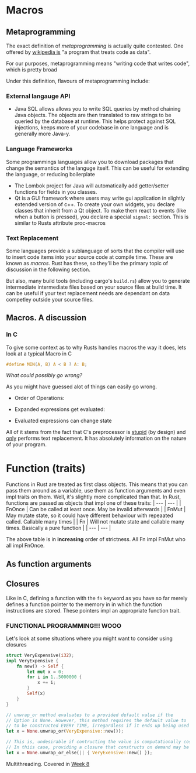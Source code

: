 # Macros

## Metaprogramming

The exact definition of *metaprogramming* is actually quite contested. One offered by [wikipedia is]() "a program that treats code as data".

For our purposes, metaprogramming means "writing code that writes code", which is pretty broad

Under this definition, flavours of metaprogramming include:
### External langauge API
- Java SQL allows allows you to write SQL queries by method chaining Java objects. The objects are then translated to raw strings to be queried by the database at runtime. This helps protect against SQL injections, keeps more of your codebase in one language and is generally more Java-y. 



### Language Frameworks
Some programmings languages allow you to download packages that change the semantics of the languge itself. This can be useful for extending the language, or reducing boilerplate

- The Lombok project for Java will automatically add getter/setter functions for fields in you classes.
- Qt is a GUI framework where users may write gui application in slightly extended version of c++. To create your own widgets, you declare classes that inherit from a Qt object. To make them react to events (like when a button is pressed), you declare a special `signal:` section. This is similar to Rusts attribute proc-macros

### Text Replacement
Some languages provide a sublanguage of sorts that the compiler will use to insert code items into your source code at compile time.
These are known as *macros*. Rust has these, so they'll be the primary topic of discussion in the following section.

But also, many build tools (including cargo's `build.rs`) allow you to generate intermediate intermediate files based on your source files at build time. It can be useful if your text replacement needs are dependant on data competley outside your source files.

## Macros. A discussion
### In C
To give some context as to why Rusts handles macros the way it does, lets look at a typical Macro in C
```c
#define MIN(A, B) A < B ? A: B;
```


*What could possibly go wrong?*

As you might have guessed alot of things can easily go wrong. 

- Order of Operations:

- Expanded expressions get evaluated:

- Evaluated expressions can change state

All of it stems from the fact that C's preprocessor is <u>stupid</u> (by design) and <u>only</u> performs text replacement. It has absolutely information on the nature of your program.




# Function (traits)

Functions in Rust are treated as first class objects. This means that you can pass them around as a variable, use them as function arguments and even impl traits on them. Well, it's slightly more complicated than that. In Rust, functions are passed as objects that impl one of these traits:
| --- | --- |
| FnOnce | Can be called at least once. May be invalid afterwards |
| FnMut | May mutate state, so it could have different behaviour with repeaated called. Callable many times |
| Fn | Will not mutate state and callable many times. Basically a pure function |
| --- | --- |

The above table is in **increasing** order of strictness. All Fn impl FnMut who all impl FnOnce.

## As function arguments

## Closures
Like in C, defining a function with the `fn` keyword as you have so far merely defines a function pointer to the memory in in which the function instructions are stored. These pointers impl an appropriate function trait.

### FUNCTIONAL PROGRAMMING!!! WOOO
Let's look at some situations where you might want to consider using closures
```rust
struct VeryExpensive(i32);
impl VeryExpensive {
    fn new() -> Self {
        let mut x = 0;
        for i in 1..5000000 {
            x += i;
        } 
        Self(x)
    }
}

// unwrap_or method evaluates to a provided default value if the
// Option is None. However, this method requires the default value to 
// to be constructed EVERY TIME, irregardless if it ends up being used
let x = None.unwrap_or(VeryExpensive::new());

// This is, undesirable if contructing the value is computationally costly/mutates external state
// In thiis case, providing a closure that constructs on demand may be preferable
let x = None.unwrap_or_else(|| { VeryExensive::new() });

```

Multithreading. Covered in [Week 8](week_8)